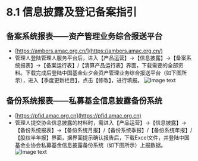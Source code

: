 # 8.1 信息披露及登记备案指引
## 备案系统报表——资产管理业务综合报送平台
- [https://ambers.amac.org.cn/](https://ambers.amac.org.cn/)
- 管理人登陆管理人服务平台后，进入【产品运营】->【信息披露】->【备案系统报表】->【备案运行表】/【清算产品运行表】界面，下载需要的全部资料。下载完成后登陆中国基金业夕会资产管理业务综合报送平台（如下图所示），进入【季度更新栏目】，点击【修改】，进行填报。
![Image text](/imgs/8-1-1.png)

## 备份系统报表——私募基金信息披露备份系统
- [https://pfid.amac.org.cn](https://pfid.amac.org.cn)
- 管理人提交协会信息披露的材料时，需进入【产品运营】->【信息披露】->【备份系统报表】->【备份系统月报】/【备份系统季报】/【备份系统年报】/【股权半年报】界面，据界面提示确认报告后，下载Excel文件，并登陆中国基金业协会私募基金信息披露备份系统（如下图所示）上报数据。
![Image text](/imgs/8-1-2.png)

